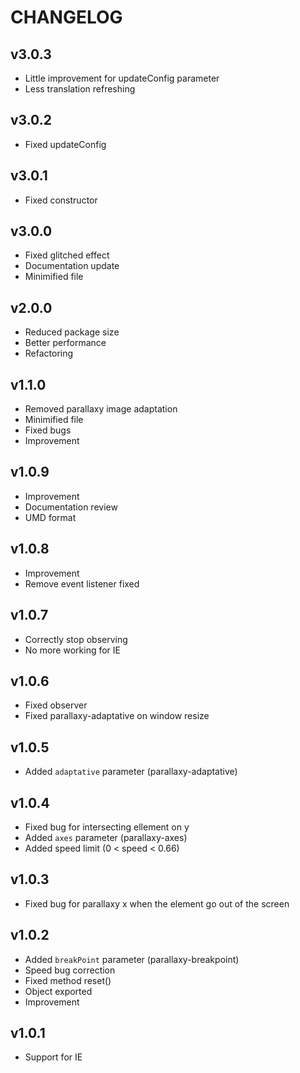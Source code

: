 # CHANGELOG

## v3.0.3

- Little improvement for updateConfig parameter
- Less translation refreshing

## v3.0.2

- Fixed updateConfig

## v3.0.1

- Fixed constructor

## v3.0.0

- Fixed glitched effect
- Documentation update
- Minimified file

## v2.0.0

- Reduced package size
- Better performance
- Refactoring

## v1.1.0

- Removed parallaxy image adaptation
- Minimified file
- Fixed bugs
- Improvement

## v1.0.9

- Improvement
- Documentation review
- UMD format

## v1.0.8

- Improvement
- Remove event listener fixed

## v1.0.7

- Correctly stop observing
- No more working for IE

## v1.0.6

- Fixed observer
- Fixed parallaxy-adaptative on window resize

## v1.0.5

- Added `adaptative` parameter (parallaxy-adaptative)

## v1.0.4

- Fixed bug for intersecting ellement on y
- Added `axes` parameter (parallaxy-axes)
- Added speed limit (0 < speed < 0.66)

## v1.0.3

- Fixed bug for parallaxy x when the element go out of the screen

## v1.0.2

- Added `breakPoint` parameter (parallaxy-breakpoint)
- Speed bug correction
- Fixed method reset()
- Object exported
- Improvement

## v1.0.1

- Support for IE
